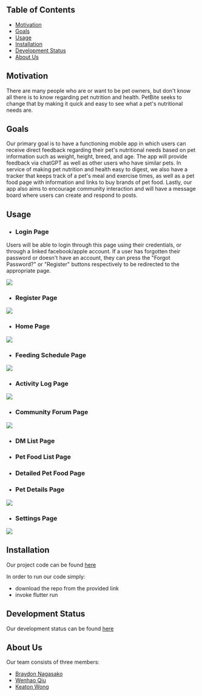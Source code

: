 ## Table of Contents
* [Motivation](#motivation)
* [Goals](#goals)
* [Usage](#usage)
* [Installation](#installation)
* [Development Status](#development-statuds)
* [About Us](#about-us)

## Motivation

There are many people who are or want to be pet owners, but don't know all there is to know regarding pet nutrition and health. PetBite seeks to change that by making it quick and easy to see what a pet's nutritional needs are. 

## Goals

Our primary goal is to have a functioning mobile app in which users can receive direct feedback regarding their pet's nutritional needs based on pet information such as weight, height, breed, and age. The app will provide feedback via chatGPT as well as other users who have similar pets. In service of making pet nutrition and health easy to digest, we also have a tracker that keeps track of a pet's meal and exercise times, as well as a pet food page with information and links to buy brands of pet food. Lastly, our app also aims to encourage community interaction and will have a message board where users can create and respond to posts.  

## Usage

* ### Login Page
Users will be able to login through this page using their credentials, or through a linked facebook/apple account. If a user has forgotten their password or doesn't have an account, they can press the "Forgot Password?" or "Register" buttons respectively to be redirected to the appropriate page.

![](images/login.png)

* ### Register Page

![](images/register.png)

* ### Home Page

![](images/home.png)

* ### Feeding Schedule Page

![](images/feeding_schedule.png)

* ### Activity Log Page

![](images/activity_log.png)

* ### Community Forum Page

![](images/community_forum.png)

* ### DM List Page



* ### Pet Food List Page



* ### Detailed Pet Food Page

* ### Pet Details Page

![](images/pet_details.png)

* ### Settings Page

![](images/settings.png)

## Installation

Our project code can be found [here](https://github.com/PetBite/app)

In order to run our code simply:
- download the repo from the provided link
- invoke flutter run

## Development Status

Our development status can be found [here](https://github.com/orgs/PetBite/projects/1)

## About Us

Our team consists of three members:
- [Braydon Nagasako](https://github.com/Breadonn)
- [Wenhao Qiu](https://github.com/wenhaoq20)
- [Keaton Wong](https://github.com/KeatonWong)
